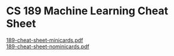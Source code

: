 CS 189 Machine Learning Cheat Sheet
===================================

[189-cheat-sheet-minicards.pdf](189-cheat-sheet-minicards.pdf)  
[189-cheat-sheet-nominicards.pdf](189-cheat-sheet-nominicards.pdf)  
